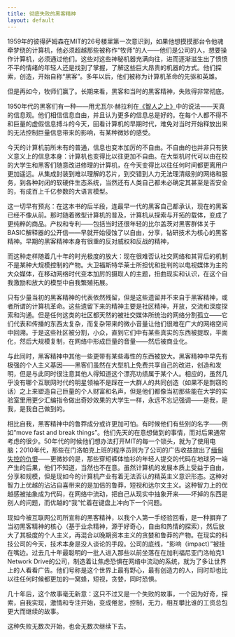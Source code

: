 ```yaml
---
title: 彻底失败的黑客精神
layout: default
---
```


1959年的彼得萨姆森在MIT的26号楼里第一次意识到，如果他想摸摸那台令他魂牵梦绕的计算机，他必须超越那些被称作“牧师”的人——他们是公司的人，想要操作计算机，必须通过他们。这些对这些神秘机器充满向往，进而逐渐滋生出了愤愤不平的情绪的年轻人还是找到了掌握，了解这些巨大昂贵的机器的方式。他们探索，创造，开始自称“黑客”。多年以后，他们被称为计算机革命的先驱和英雄。

但是再如今，牧师们赢了。长期来看，黑客和当时的黑客精神，失败得非常彻底。

1950年代的黑客们有一种——用尤瓦尔·赫拉利在[《智人之上》](https://book.douban.com/subject/37001305/)中的说法——天真的信息观。他们相信信息自由，并且认为更多的信息总是好的。在每个人都不得不和巨量的虚假信息搏斗的今天，回看计算机的早期时代，难免对当时开始释放出来的无法控制巨量信息带来的影响，有某种微妙的感受。

今天的计算机前所未有的普通，信息也变本加厉的不自由。不自由的也并非只有狭义意义上的信息本身：计算机也变得比以往更加不自由。在大型机时代可以由在校的大学生和黑客们随意改进修理的计算机，在今天变得比以往任何时间都更离用户更加遥远。从集成封装到难以理解的芯片，到交错到人力无法理清级别的网络和服务，到各种封闭的软硬件生态系统，当然还有人类自己都未必确定其甚至是否安全的，有成百上千亿参数的大语言模型。

这一切早有预兆：在这本书的后半段，连最早一代的黑客自己都承认，现在的黑客已经不像从前。那时随着微型计算机的普及，计算机从探索与开拓的载体，变成了更纯粹的商品。产权和专利——包括当时还很年轻的比尔盖茨对黑客群体关于BASIC解释器的公开信——早就开始侵蚀了以自由，分享，钻研技术为核心的黑客精神。早期的黑客精神本身有很重的反对威权和反战的精神，

而这种走样随着几十年的时光极度的放大：现在很难否认社交网络和其背后的机制不是某种大规模控制的产物。大卫福斯特华莱士所担忧和批判的以电视媒体为主的大众媒体，在移动网络时代变本加厉的摄取人的主题，扭曲现实和认识，在这个自我激励和放大的模型中自我繁殖拓展。

只有少量当初的黑客精神的代表依然残留，但是这些遗留并不来自于黑客精神，或者所谓的计算机革命。这些遗留下来的精神主要是社区精神，开放，交流和深度探索和沟通。但是任何这类的社区都天然的被社交媒体所统治的网络分割孤立——它们代表和传播的东西太复杂，而复杂带来的微小音量让他们很难在广大的网络空间中回溯。于是这些社区被分割，小众，直到它们中有某些真实的东西被提取，平面化，然后大规模复制，在网络中形成巨量的音量——然后被商业化。

与此同时，黑客精神中其他一些更带有某些毒性的东西被放大。黑客精神中早先有极强的个人主义基因——黑客们虽然在大型机上免费共享自己的改进，创造和发明，但是与此同时很注意其他人得知道这个漂亮功绩属于某个人。相应的，虽然几乎没有哪个互联网时代的明星领袖不是踩在一大群人的共同创造（如果不是剽窃的话）之上来塑造自己巨量的个人财富和名声，但是他们都像当初那些能在大学的实验室里用更少汇编指令做出奇妙效果的大学生一样，永远不忘记强调——是我，是我，是我自己做到的。

相比自我，黑客精神中的鲁莽成分或许更加可怕。有时候他们有些别的名字——例如“move fast and break things”。他们先天的在意想做到的事情，而对后果通常考虑的很少。50年代的时候他们想办法打开MIT的每一个锁头，就为了使用电脑；2010年代，那些在门洛帕克上班的程序员则为了公司的广告收益放出了[缅甸失控的仇恨](https://www.bbc.com/zhongwen/simp/world-45494444)——更微妙的是，那些穿短裤体恤衫的年轻人提交的代码在地球另一端产生的后果，他们不知道，当然也不在意。虽然计算机的发展本质上受益于自由，分享和规模，但是现如今的计算机产业有着无法否认的精英主义意识形态。这种对智力上优越的沾沾自喜带来的是加倍的鲁莽，短视和达尔文主义。这种智力上的优越感被抽象成为代码，在网络中流动，把自己从现实中抽象开来——坏掉的东西是别人的问题，而优越的“我”忙着在键盘上冲向下一个问题。

现如今被互联网公司所宣称的黑客精神，以我个人第一手经验回看，是一种摒弃了当初黑客精神的核心（基于业余精神，源于好奇心，自由和热情的探索），然后放大了其极度的个人主义，再混合以晚期资本主义的贪婪和鲁莽的产物。在现实的科技公司的今天，技术本身是没人谈论的手段。公司的底线，“影响（impact）”被挂在嘴边。过去几十年最聪明的一批人进入那些以前坐落在在加利福尼亚门洛帕克1 Network Drive的公司，制造着让焦虑恐惧在网络中流动的系统，就为了多让世界上的人看看广告。他们号称是这个世界上最有野心，最有创造力的人，同时却也比以往任何时候都更加的一窝蜂，短视，贪婪，同时恐惧。

几十年后，这个故事毫无新意：这只不过又是一个失败的故事，一个因为好奇，探索，自我实现，激情和专注开始，变成倦怠，控制，无力，相互攀比谁的工资总包更大而继续的故事。

这种失败无数次开始，也会无数次继续下去。